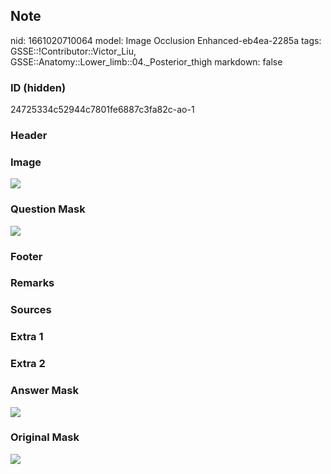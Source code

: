 ## Note
nid: 1661020710064
model: Image Occlusion Enhanced-eb4ea-2285a
tags: GSSE::!Contributor::Victor_Liu, GSSE::Anatomy::Lower_limb::04._Posterior_thigh
markdown: false

### ID (hidden)
24725334c52944c7801fe6887c3fa82c-ao-1

### Header


### Image
<img src="tmp8nu4wlsh.png">

### Question Mask
<img src="24725334c52944c7801fe6887c3fa82c-ao-1-Q.svg">

### Footer


### Remarks


### Sources


### Extra 1


### Extra 2


### Answer Mask
<img src="24725334c52944c7801fe6887c3fa82c-ao-1-A.svg">

### Original Mask
<img src="24725334c52944c7801fe6887c3fa82c-ao-O.svg">

